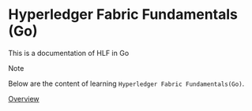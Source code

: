 # Hyperledger Fabric Fundamentals (Go)

This is a documentation of HLF in Go

> [!NOTE]  
> Below are the content of learning `Hyperledger Fabric Fundamentals(Go)`.

[Overview](./overview.md)

<!-- 
> [!NOTE]  
> Highlights information that users should take into account, even when skimming.

> [!TIP]
> Optional information to help a user be more successful.

> [!IMPORTANT]  
> Crucial information necessary for users to succeed.

> [!WARNING]  
> Critical content demanding immediate user attention due to potential risks.

> [!CAUTION]
> Negative potential consequences of an action.
 -->